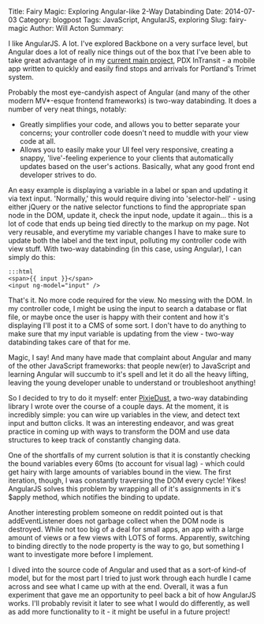 Title: Fairy Magic: Exploring Angular-like 2-Way Databinding
Date: 2014-07-03
Category: blogpost
Tags: JavaScript, AngularJS, exploring
Slug: fairy-magic
Author: Will Acton
Summary: 

I like AngularJS. A lot. I've explored Backbone on a very surface level, but Angular does a lot of really nice things out of the box that I've been able to take great advantage of in my [current main project](http://github.com/Lokeh/Bustracker), PDX InTransit - a mobile app written to quickly and easily find stops and arrivals for Portland's Trimet system.

Probably the most eye-candyish aspect of Angular (and many of the other modern MV*-esque frontend frameworks) is two-way databinding. It does a number of very neat things, notably:
- Greatly simplifies your code, and allows you to better separate your concerns; your controller code doesn't need to muddle with your view code at all.
- Allows you to easily make your UI feel very responsive, creating a snappy, 'live'-feeling experience to your clients that automatically updates based on the user's actions. Basically, what any good front end developer strives to do.

An easy example is displaying a variable in a label or span and updating it via text input. 'Normally,' this would require diving into 'selector-hell' - using either jQuery or the native selector functions to find the appropriate span node in the DOM, update it, check the input node, update it again... this is a lot of code that ends up being tied directly to the markup on my page. Not very reusable, and everytime my variable changes I have to make sure to update both the label and the text input, polluting my controller code with view stuff. With two-way databinding (in this case, using Angular), I can simply do this:

	:::html
	<span>{{ input }}</span>
	<input ng-model="input" />

That's it. No more code required for the view. No messing with the DOM. In my controller code, I might be using the input to search a database or flat file, or maybe once the user is happy with their content and how it's displaying I'll post it to a CMS of some sort. I don't have to do anything to make sure that my input variable is updating from the view - two-way databinding takes care of that for me.

Magic, I say! And many have made that complaint about Angular and many of the other JavaScript frameworks: that people new(er) to JavaScript and learning Angular will succumb to it's spell and let it do all the heavy lifting, leaving the young developer unable to understand or troubleshoot anything!

So I decided to try to do it myself: enter [PixieDust](http://github.com/Lokeh/PixieDust), a two-way databinding library I wrote over the course of a couple days. At the moment, it is incredibly simple: you can wire up variables in the view, and detect text input and button clicks. It was an interesting endeavor, and was great practice in coming up with ways to transform the DOM and use data structures to keep track of constantly changing data.

One of the shortfalls of my current solution is that it is constantly checking the bound variables every 60ms (to account for visual lag) - which could get hairy with large amounts of variables bound in the view. The first iteration, though, I was constantly traversing the DOM every cycle! Yikes! AngularJS solves this problem by wrapping all of it's assignments in it's $apply method, which notifies the binding to update.

Another interesting problem someone on reddit pointed out is that addEventListener does not garbage collect when the DOM node is destroyed. While not too big of a deal for small apps, an app with a large amount of views or a few views with LOTS of forms. Apparently, switching to binding directly to the node property is the way to go, but something I want to investigate more before I implement.

I dived into the source code of Angular and used that as a sort-of kind-of model, but for the most part I tried to just work through each hurdle I came across and see what I came up with at the end. Overall, it was a fun experiment that gave me an opportunity to peel back a bit of how AngularJS works. I'll probably revisit it later to see what I would do differently, as well as add more functionality to it - it might be useful in a future project!